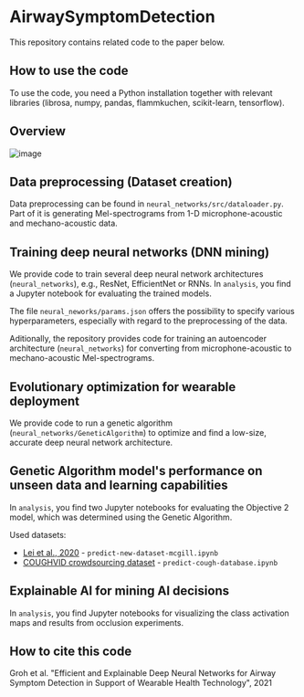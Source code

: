 # AirwaySymptomDetection

This repository contains related code to the paper below.


## How to use the code

To use the code, you need a Python installation together with relevant libraries (librosa, numpy, pandas, flammkuchen, scikit-learn, tensorflow).


## Overview 

![image](https://user-images.githubusercontent.com/62075292/146793807-ed3e3173-0bb3-438b-b9a1-b74315d47b60.png)


## Data preprocessing (Dataset creation)

Data preprocessing can be found in `neural_networks/src/dataloader.py`. Part of it is generating Mel-spectrograms from 1-D microphone-acoustic and mechano-acoustic data.


## Training deep neural networks (DNN mining)

We provide code to train several deep neural network architectures (`neural_networks`), e.g., ResNet, EfficientNet or RNNs. In `analysis`, you find a Jupyter notebook for evaluating the trained models. 

The file `neural_neworks/params.json` offers the possibility to specify various hyperparameters, especially with regard to the preprocessing of the data.

Aditionally, the repository provides code for training an autoencoder architecture (`neural_networks`) for converting from microphone-acoustic to mechano-acoustic Mel-spectrograms.


## Evolutionary optimization for wearable deployment

We provide code to run a genetic algorithm (`neural_networks/GeneticAlgorithm`) to optimize and find a low-size, accurate deep neural network architecture. 


## Genetic Algorithm model's performance on unseen data and learning capabilities

In `analysis`, you find two Jupyter notebooks for evaluating the Objective 2 model, which was determined using the Genetic Algorithm. 

Used datasets: 
* [Lei et al., 2020](https://www.mdpi.com/2076-3417/10/3/1192) - `predict-new-dataset-mcgill.ipynb`
* [COUGHVID crowdsourcing dataset](https://zenodo.org/record/4048312#.YcCYJseZNnI) - `predict-cough-database.ipynb`


## Explainable AI for mining AI decisions

In `analysis`, you find Jupyter notebooks for visualizing the class activation maps and results from occlusion experiments.


## How to cite this code

Groh et al. "Efficient and Explainable Deep Neural Networks for Airway Symptom Detection in Support of Wearable Health Technology", 2021

